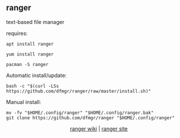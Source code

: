 ## ranger  
  
text-based file manager  
  
requires:    
```
apt install ranger
```  
```
yum install ranger
```  
```
pacman -S ranger
```  
  
Automatic install/update:
```
bash -c "$(curl -LSs https://github.com/dfmgr/ranger/raw/master/install.sh)"
```
Manual install:
```
mv -fv "$HOME/.config/ranger" "$HOME/.config/ranger.bak"
git clone https://github.com/dfmgr/ranger "$HOME/.config/ranger"
```
  
  
<p align=center>
  <a href="https://wiki.archlinux.org/index.php/ranger" target="_blank">ranger wiki</a>  |  
  <a href="http://ranger.github.io" target="_blank">ranger site</a>
</p>  
